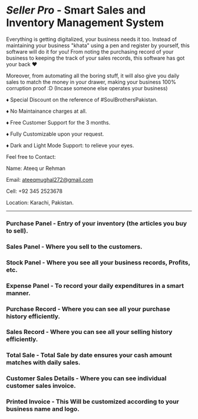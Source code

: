 # **_Seller Pro_ - Smart Sales and Inventory Management System**

Everything is getting digitalized, your business needs it too. Instead of maintaining your business "khata" using a pen and register by yourself, this software will do it for you!
From noting the purchasing record of your business to keeping the track of your sales records, this software has got your back ♥

Moreover, from automating all the boring stuff, it will also give you daily sales to match the money in your drawer, making your business 100% corruption proof :D (Incase someone else operates your business)

♦ Special Discount on the reference of #SoulBrothersPakistan.

♦ No Maintainance charges at all.

♦ Free Customer Support for the 3 months.

♦ Fully Customizable upon your request.

♦ Dark and Light Mode Support: to relieve your eyes.

Feel free to Contact:

Name: Ateeq ur Rehman

Email: ateeqmughal272@gmail.com

Cell: +92 345 2523678

Location: Karachi, Pakistan.

<img src="0.png" style="float: left; margin-right: 10px;"  alt=""/>

--------------------------------------------------------------------------

<img src="1.png" style="float: left; margin-right: 10px;"  alt=""/>

### Purchase Panel - Entry of your inventory (the articles you buy to sell).

<img src="1.png" style="float: left; margin-right: 10px;"  alt=""/>

### Sales Panel - Where you sell to the customers.

<img src="1.png" style="float: left; margin-right: 10px;"  alt=""/>


### Stock Panel - Where you see all your business records, Profits, etc.

<img src="1.png" style="float: left; margin-right: 10px;"  alt=""/>

### Expense Panel - To record your daily expenditures in a smart manner.

<img src="1.png" style="float: left; margin-right: 10px;"  alt=""/>

### Purchase Record - Where you can see all your purchase history efficiently.

<img src="1.png" style="float: left; margin-right: 10px;"  alt=""/>

### Sales Record - Where you can see all your selling history efficiently.

<img src="1.png" style="float: left; margin-right: 10px;"  alt=""/>

### Total Sale - Total Sale by date ensures your cash amount matches with daily sales.

<img src="1.png" style="float: left; margin-right: 10px;"  alt=""/>

### Customer Sales Details - Where you can see individual customer sales invoice.

<img src="1.png" style="float: left; margin-right: 10px;"  alt=""/>

### Printed Invoice - This Will be customized according to your business name and logo.

<img src="1.png" style="float: left; margin-right: 10px;"  alt=""/>